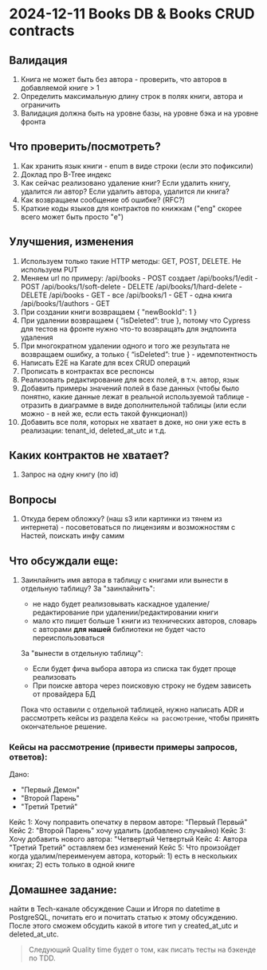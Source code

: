 # 2024-12-11 Books DB & Books CRUD contracts

## Валидация
1. Книга не может быть без автора - проверить, что авторов в добавляемой книге > 1
2. Определить максимальную длину строк в полях книги, автора и ограничить
3.  Валидация должна быть на уровне базы, на уровне бэка и на уровне фронта


## Что проверить/посмотреть?
1. Как хранить язык книги - enum в виде строки (если это пофиксили)
2. Доклад про B-Tree индекс
3. Как сейчас реализовано удаление книг? Если удалить книгу, удалится ли автор? Если удалить автора, удалится ли книга?
4. Как возвращаем сообщение об ошибке? (RFC?)
5. Краткие коды языков для контрактов по книжкам ("eng" скорее всего может быть просто "e")


## Улучшения, изменения
1. Используем только такие HTTP методы: GET, POST, DELETE. Не используем PUT
2. Меняем url по примеру:
/api/books - POST создает
/api/books/1/edit - POST
/api/books/1/soft-delete - DELETE
/api/books/1/hard-delete - DELETE
/api/books - GET - все
/api/books/1 - GET - одна книга
/api/books/1/authors - GET
3. При создании книги возвращаем { "newBookId": 1 }
4. При удалении возвращаем { “isDeleted”: true }, потому что Cypress для тестов на фронте нужно что-то возвращать для эндпоинта удаления
5. При многократном удалении одного и того же результата не возвращаем ошибку, а только { “isDeleted”: true } - идемпотентность
6. Написать E2E на Karate для всех CRUD операций
7. Прописать в контрактах все респонсы
8. Реализовать редактирование для всех полей, в т.ч. автор, язык
9. Добавить примеры значений полей в базе данных (чтобы было понятно, какие данные лежат в реальной используемой таблице - отразить в диаграмме в виде дополнительной таблицы (или если можно - в ней же, если есть такой функционал))
10. Добавить все поля, которых не хватает в доке, но они уже есть в реализации: tenant_id, deleted_at_utc и т.д.

## Каких контрактов не хватает?
1. Запрос на одну книгу (по id)


## Вопросы
1. Откуда берем обложку? (наш s3 или картинки из тянем из интернета) - посоветоваться по лицензиям и возможностям с Настей, поискать инфу самим


## Что обсуждали еще:
1) Заинлайнить имя автора в таблицу с книгами или вынести в отдельную таблицу?
   За "заинлайнить": 
   - не надо будет реализовывать каскадное удаление/редактирование при удалении/редактировании книги
   - мало кто пишет больше 1 книги из технических авторов, словарь с авторами **для нашей** библиотеки не будет часто переиспользоваться

   За "вынести в отдельную таблицу":
   - Если будет фича выбора автора из списка так будет проще реализовать
   - При поиске автора через поисковую строку не будем зависеть от провайдера БД

   Пока что оставили с отдельной таблицей, нужно написать ADR и рассмотреть кейсы из раздела `Кейсы на рассмотрение`, чтобы принять окончательное решение.

### Кейсы на рассмотрение (привести примеры запросов, ответов):
Дано:
- "Первый Демон"
- "Второй Парень"
- "Третий Третий"

Кейс 1: Хочу поправить опечатку в первом авторе: "Первый Первый"
Кейс 2: "Второй Парень" хочу удалить (добавлено случайно)
Кейс 3: Хочу добавить нового автора: "Четвертый Четвертый
Кейс 4: Автора "Третий Третий" оставляем без изменений
Кейс 5: Что произойдет когда удалим/переименуем автора, который: 1) есть в нескольких книгах; 2) есть только в одной книге


## Домашнее задание:
найти в Tech-канале обсуждение Саши и Игоря по datetime в PostgreSQL, почитать его и почитать статью к этому обсуждению. После этого сможем обсудить какой в итоге тип у created_at_utc и deleted_at_utc.


> Следующий Quality time будет о том, как писать тесты на бэкенде по TDD.

